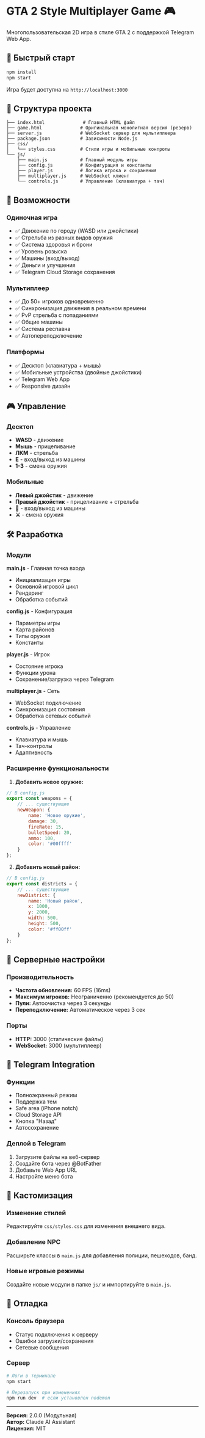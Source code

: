 # GTA 2 Style Multiplayer Game 🎮

Многопользовательская 2D игра в стиле GTA 2 с поддержкой Telegram Web App.

## 🚀 Быстрый старт

```bash
npm install
npm start
```

Игра будет доступна на `http://localhost:3000`

## 📁 Структура проекта

```
├── index.html              # Главный HTML файл
├── game.html              # Оригинальная монолитная версия (резерв)
├── server.js              # WebSocket сервер для мультиплеера
├── package.json           # Зависимости Node.js
├── css/
│   └── styles.css         # Стили игры и мобильные контролы
└── js/
    ├── main.js            # Главный модуль игры
    ├── config.js          # Конфигурация и константы
    ├── player.js          # Логика игрока и сохранения
    ├── multiplayer.js     # WebSocket клиент
    └── controls.js        # Управление (клавиатура + тач)
```

## 🎯 Возможности

### Одиночная игра
- ✅ Движение по городу (WASD или джойстики)
- ✅ Стрельба из разных видов оружия
- ✅ Система здоровья и брони
- ✅ Уровень розыска
- ✅ Машины (вход/выход)
- ✅ Деньги и улучшения
- ✅ Telegram Cloud Storage сохранения

### Мультиплеер
- ✅ До 50+ игроков одновременно
- ✅ Синхронизация движения в реальном времени
- ✅ PvP стрельба с попаданиями
- ✅ Общие машины
- ✅ Система респавна
- ✅ Автопереподключение

### Платформы
- ✅ Десктоп (клавиатура + мышь)
- ✅ Мобильные устройства (двойные джойстики)
- ✅ Telegram Web App
- ✅ Responsive дизайн

## 🎮 Управление

### Десктоп
- **WASD** - движение
- **Мышь** - прицеливание
- **ЛКМ** - стрельба
- **E** - вход/выход из машины
- **1-3** - смена оружия

### Мобильные
- **Левый джойстик** - движение
- **Правый джойстик** - прицеливание + стрельба
- **🚗** - вход/выход из машины
- **⚔️** - смена оружия

## 🛠️ Разработка

### Модули

**main.js** - Главная точка входа
- Инициализация игры
- Основной игровой цикл
- Рендеринг
- Обработка событий

**config.js** - Конфигурация
- Параметры игры
- Карта районов
- Типы оружия
- Константы

**player.js** - Игрок
- Состояние игрока
- Функции урона
- Сохранение/загрузка через Telegram

**multiplayer.js** - Сеть
- WebSocket подключение
- Синхронизация состояния
- Обработка сетевых событий

**controls.js** - Управление
- Клавиатура и мышь
- Тач-контролы
- Адаптивность

### Расширение функциональности

1. **Добавить новое оружие:**
```javascript
// В config.js
export const weapons = {
    // ... существующие
    newWeapon: { 
        name: 'Новое оружие', 
        damage: 30, 
        fireRate: 15, 
        bulletSpeed: 20, 
        ammo: 100, 
        color: '#00ffff' 
    }
};
```

2. **Добавить новый район:**
```javascript
// В config.js
export const districts = {
    // ... существующие
    newDistrict: { 
        name: 'Новый район', 
        x: 1000, 
        y: 2000, 
        width: 500, 
        height: 500, 
        color: '#ff00ff' 
    }
};
```

## 🔧 Серверные настройки

### Производительность
- **Частота обновления:** 60 FPS (16ms)
- **Максимум игроков:** Неограниченно (рекомендуется до 50)
- **Пули:** Автоочистка через 3 секунды
- **Переподключение:** Автоматическое через 3 сек

### Порты
- **HTTP:** 3000 (статические файлы)
- **WebSocket:** 3000 (мультиплеер)

## 📱 Telegram Integration

### Функции
- Полноэкранный режим
- Поддержка тем
- Safe area (iPhone notch)
- Cloud Storage API
- Кнопка "Назад"
- Автосохранение

### Деплой в Telegram
1. Загрузите файлы на веб-сервер
2. Создайте бота через @BotFather
3. Добавьте Web App URL
4. Настройте меню бота

## 🎨 Кастомизация

### Изменение стилей
Редактируйте `css/styles.css` для изменения внешнего вида.

### Добавление NPC
Расширьте классы в `main.js` для добавления полиции, пешеходов, банд.

### Новые игровые режимы
Создайте новые модули в папке `js/` и импортируйте в `main.js`.

## 🐛 Отладка

### Консоль браузера
- Статус подключения к серверу
- Ошибки загрузки/сохранения
- Сетевые сообщения

### Сервер
```bash
# Логи в терминале
npm start

# Перезапуск при изменениях
npm run dev  # если установлен nodemon
```

---

**Версия:** 2.0.0 (Модульная)  
**Автор:** Claude AI Assistant  
**Лицензия:** MIT